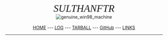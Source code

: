 ---
---
‎ ‎<p align="center">
<span style="font-style:italic; font-size:32px; font-family:TimesNewRoman;">SULTHANFTR</span> <br>
![genuine_win98_machine](https://res.cloudinary.com/dbev4mnac/image/upload/v1663861909/genuine_win98_machine.jpg)
<br><br>
[HOME](https://sulthanftr.github.io/os222/) ---
[LOG](https://sulthanftr.github.io/os222/TXT/mylog.txt) ---
[TARBALL](https://os.vlsm.org/Log/sulthanftr.tar.bz2.txt) ---
[GitHub](https://github.com/sulthanftr/os222) ---
[LINKS](https://sulthanftr.github.io/os222/LINKS/)
<br>
<hr>
<br>
